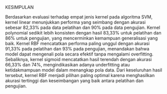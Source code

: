 KESIMPULAN

Berdasarkan evaluasi terhadap empat jenis kernel pada algoritma SVM, kernel linear menunjukkan performa yang seimbang dengan akurasi sebesar 82,33% pada data pelatihan dan 90% pada data pengujian. Kernel polynomial sedikit lebih konsisten dengan hasil 83,33% untuk pelatihan dan 86% untuk pengujian, yang mencerminkan kemampuan generalisasi yang baik. Kernel RBF mencatatkan performa paling unggul dengan akurasi 91,33% pada pelatihan dan 93% pada pengujian, menandakan bahwa model dapat mengenali pola secara efektif tanpa mengalami overfitting. Sebaliknya, kernel sigmoid mencatatkan hasil terendah dengan akurasi 66,33% dan 74%, mengindikasikan adanya underfitting atau ketidakmampuan model dalam menangkap pola data. Dari keseluruhan hasil tersebut, kernel RBF menjadi pilihan paling optimal karena menghasilkan akurasi tertinggi dan keseimbangan yang baik antara pelatihan dan pengujian.
